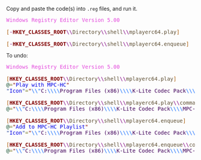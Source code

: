 Copy and paste the code(s) into <code>.reg</code> files, and run it.

<pre><span style='color:#e34adc; '>Windows Registry Editor Version 5.00</span>

<span style='color:#a65700; '>[</span><span style='color:#800080; '>-</span><span style='color:#800000; font-weight:bold; '>HKEY_CLASSES_ROOT</span><span style='color:#800080; '>\\</span><span style='color:#5f5035; '>Directory</span><span style='color:#800080; '>\\</span><span style='color:#5f5035; '>shell</span><span style='color:#800080; '>\\</span><span style='color:#5f5035; '>mplayerc64.play</span><span style='color:#a65700; '>]</span>

<span style='color:#a65700; '>[</span><span style='color:#800080; '>-</span><span style='color:#800000; font-weight:bold; '>HKEY_CLASSES_ROOT</span><span style='color:#800080; '>\\</span><span style='color:#5f5035; '>Directory</span><span style='color:#800080; '>\\</span><span style='color:#5f5035; '>shell</span><span style='color:#800080; '>\\</span><span style='color:#5f5035; '>mplayerc64.enqueue</span><span style='color:#a65700; '>]</span>
</pre>

To undo:
<pre><span style='color:#e34adc; '>Windows Registry Editor Version 5.00</span>

<span style='color:#a65700; '>[</span><span style='color:#800000; font-weight:bold; '>HKEY_CLASSES_ROOT</span><span style='color:#800080; '>\\</span><span style='color:#5f5035; '>Directory</span><span style='color:#800080; '>\\</span><span style='color:#5f5035; '>shell</span><span style='color:#800080; '>\\</span><span style='color:#5f5035; '>mplayerc64.play</span><span style='color:#a65700; '>]</span>
<span style='color:#074726; '>@</span><span style='color:#808030; '>=</span><span style='color:#800000; '>"</span><span style='color:#0000e6; '>Play with MPC-HC</span><span style='color:#800000; '>"</span>
<span style='color:#274796; '>"</span><span style='color:#0000e6; '>Icon</span><span style='color:#274796; '>"</span><span style='color:#808030; '>=</span><span style='color:#800000; '>"</span><span style='color:#0f69ff; '>\\"</span><span style='color:#40015a; '>C:</span><span style='color:#0f69ff; '>\\\\</span><span style='color:#40015a; '>Program Files (x86)</span><span style='color:#0f69ff; '>\\\\</span><span style='color:#40015a; '>K-Lite Codec Pack</span><span style='color:#0f69ff; '>\\\\</span><span style='color:#40015a; '>MPC-HC64</span><span style='color:#0f69ff; '>\\\\</span><span style='color:#40015a; '>mpc-hc64.exe</span><span style='color:#0f69ff; '>\\"</span><span style='color:#0000e6; '>,0</span><span style='color:#800000; '>"</span>

<span style='color:#a65700; '>[</span><span style='color:#800000; font-weight:bold; '>HKEY_CLASSES_ROOT</span><span style='color:#800080; '>\\</span><span style='color:#5f5035; '>Directory</span><span style='color:#800080; '>\\</span><span style='color:#5f5035; '>shell</span><span style='color:#800080; '>\\</span><span style='color:#5f5035; '>mplayerc64.play</span><span style='color:#800080; '>\\</span><span style='color:#5f5035; '>command</span><span style='color:#a65700; '>]</span>
<span style='color:#074726; '>@</span><span style='color:#808030; '>=</span><span style='color:#800000; '>"</span><span style='color:#0f69ff; '>\\"</span><span style='color:#40015a; '>C:</span><span style='color:#0f69ff; '>\\\\</span><span style='color:#40015a; '>Program Files (x86)</span><span style='color:#0f69ff; '>\\\\</span><span style='color:#40015a; '>K-Lite Codec Pack</span><span style='color:#0f69ff; '>\\\\</span><span style='color:#40015a; '>MPC-HC64</span><span style='color:#0f69ff; '>\\\\</span><span style='color:#40015a; '>mpc-hc64.exe</span><span style='color:#0f69ff; '>\\"</span><span style='color:#0000e6; '> </span><span style='color:#0f69ff; '>\\"</span><span style='color:#0000e6; '>%1</span><span style='color:#0f69ff; '>\\"</span><span style='color:#800000; '>"</span>

<span style='color:#a65700; '>[</span><span style='color:#800000; font-weight:bold; '>HKEY_CLASSES_ROOT</span><span style='color:#800080; '>\\</span><span style='color:#5f5035; '>Directory</span><span style='color:#800080; '>\\</span><span style='color:#5f5035; '>shell</span><span style='color:#800080; '>\\</span><span style='color:#5f5035; '>mplayerc64.enqueue</span><span style='color:#a65700; '>]</span>
<span style='color:#074726; '>@</span><span style='color:#808030; '>=</span><span style='color:#800000; '>"</span><span style='color:#0000e6; '>Add to MPC-HC Playlist</span><span style='color:#800000; '>"</span>
<span style='color:#274796; '>"</span><span style='color:#0000e6; '>Icon</span><span style='color:#274796; '>"</span><span style='color:#808030; '>=</span><span style='color:#800000; '>"</span><span style='color:#0f69ff; '>\\"</span><span style='color:#40015a; '>C:</span><span style='color:#0f69ff; '>\\\\</span><span style='color:#40015a; '>Program Files (x86)</span><span style='color:#0f69ff; '>\\\\</span><span style='color:#40015a; '>K-Lite Codec Pack</span><span style='color:#0f69ff; '>\\\\</span><span style='color:#40015a; '>MPC-HC64</span><span style='color:#0f69ff; '>\\\\</span><span style='color:#40015a; '>mpc-hc64.exe</span><span style='color:#0f69ff; '>\\"</span><span style='color:#0000e6; '>,0</span><span style='color:#800000; '>"</span>

<span style='color:#a65700; '>[</span><span style='color:#800000; font-weight:bold; '>HKEY_CLASSES_ROOT</span><span style='color:#800080; '>\\</span><span style='color:#5f5035; '>Directory</span><span style='color:#800080; '>\\</span><span style='color:#5f5035; '>shell</span><span style='color:#800080; '>\\</span><span style='color:#5f5035; '>mplayerc64.enqueue</span><span style='color:#800080; '>\\</span><span style='color:#5f5035; '>command</span><span style='color:#a65700; '>]</span>
<span style='color:#074726; '>@</span><span style='color:#808030; '>=</span><span style='color:#800000; '>"</span><span style='color:#0f69ff; '>\\"</span><span style='color:#40015a; '>C:</span><span style='color:#0f69ff; '>\\\\</span><span style='color:#40015a; '>Program Files (x86)</span><span style='color:#0f69ff; '>\\\\</span><span style='color:#40015a; '>K-Lite Codec Pack</span><span style='color:#0f69ff; '>\\\\</span><span style='color:#40015a; '>MPC-HC64</span><span style='color:#0f69ff; '>\\\\</span><span style='color:#40015a; '>mpc-hc64.exe</span><span style='color:#0f69ff; '>\\"</span><span style='color:#0000e6; '> </span><span style='color:#797997; '>/</span><span style='color:#007997; '>add</span><span style='color:#0000e6; '> </span><span style='color:#0f69ff; '>\\"</span><span style='color:#0000e6; '>%1</span><span style='color:#0f69ff; '>\\"</span><span style='color:#800000; '>"</span>
</pre>